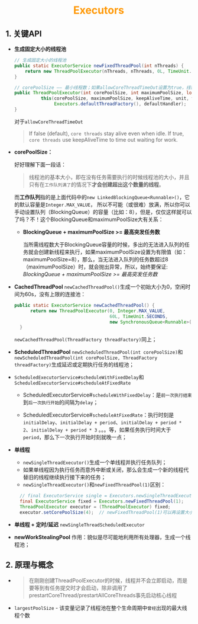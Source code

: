 # <div style="text-align:center;color:#FF9900">Executors</div>

## 1. 关键API

* **生成固定大小的线程池**
    ```Java
    // 生成固定大小的线程池
    public static ExecutorService newFixedThreadPool(int nThreads) {
        return new ThreadPoolExecutor(nThreads, nThreads, 0L, TimeUnit.MILLISECONDS, new LinkedBlockingQueue<Runnable>());
    }  
    
    // corePoolSize —— 最小线程数；如果allowCoreThreadTimeOut设置为true，线程池最后会减少到0；
    public ThreadPoolExecutor(int corePoolSize, int maximumPoolSize, long keepAliveTime, TimeUnit unit, BlockingQueue<Runnable> workQueue) {
              this(corePoolSize, maximumPoolSize, keepAliveTime, unit, workQueue,
                   Executors.defaultThreadFactory(), defaultHandler);
    }
    ```
    对于`allowCoreThreadTimeOut`
    > If false (default), `core threads` stay alive even when idle. 
    > If true, `core threads` use keepAliveTime to time out waiting for work.

* **corePoolSize：**

    好好理解下面一段话：

    > 线程池的基本大小，即在没有任务需要执行的时候线程池的大小，并且只有在`工作队列满了`的情况下**才会创建超出这个数量的线程**。

    而**工作队列**指的是上面代码中的`new LinkedBlockingQueue<Runnable>()`，它的默认容量是`Integer.MAX_VALUE`， 所以不可能（或很难）放满，所以你可以手动设置队列（BlockingQueue）的容量（比如：8），但是，仅仅这样就可以了吗？不！这个BlockingQueue和maximumPoolSize大有关系：

    * **BlockingQueue + maximumPoolSize >= 最高突发任务数**

      当所需线程数大于BlockingQueue容量的时候，多出的无法进入队列的任务就会创建新线程来执行，如果maximumPoolSize设置为有限值（如：maximumPoolSize=8），那么，当无法进入队列的任务数超过8（maximumPoolSize）时，就会抛出异常，所以，始终要保证: *BlockingQueue + maximumPoolSize >= 最高突发任务数*

* **CachedThreadPool** 
  `newCachedThreadPool()`生成一个初始大小为0，空闲时间为60s，没有上限的连接池：
  ```Java
  public static ExecutorService newCachedThreadPool() {
        return new ThreadPoolExecutor(0, Integer.MAX_VALUE,
                                      60L, TimeUnit.SECONDS,
                                      new SynchronousQueue<Runnable>());
    }
  ```
  `newCachedThreadPool(ThreadFactory threadFactory)`同上；


* **ScheduledThreadPool** 
  `newScheduledThreadPool(int corePoolSize)`和`newScheduledThreadPool(int corePoolSize, ThreadFactory threadFactory)`生成延迟或定期执行任务的线程池；

* `ScheduledExecutorService#scheduleWithFixedDelay`和`ScheduledExecutorService#scheduleAtFixedRate`


  * ScheduledExecutorService#`scheduleWithFixedDelay`：是`前一次执行结束`到`后一次执行开始`的间隔为`delay`；

  * ScheduledExecutorService#`scheduleAtFixedRate`：执行时刻是`initialDelay`、`initialDelay + period`、`initialDelay + period * 2`、`initialDelay + period * 3` 。。。等，如果任务执行时间大于`period`，那么下一次执行开始时刻就晚一点；

* **单线程**  
  - `newSingleThreadExecutor()`生成一个单线程并执行任务队列；
  - 如果单线程因为执行任务而意外中断或关闭，那么会生成一个新的线程代替旧的线程继续执行接下来的任务；
  - `newSingleThreadExecutor()`和`newFixedThreadPool(1)`区别：
  ```Java
    // final ExecutorService single = Executors.newSingleThreadExecutor();
    final ExecutorService fixed = Executors.newFixedThreadPool(1);
    ThreadPoolExecutor executor = (ThreadPoolExecutor) fixed;
    executor.setCorePoolSize(4);  // newFixedThreadPool(1)可以再设置大小
  ```

* **单线程 + 定时/延迟** 
  `newSingleThreadScheduledExecutor`

* **newWorkStealingPool** 
  作用：貌似是尽可能地利用所有处理器，生成一个线程池；

## 2. 原理与概念

* > 在刚刚创建ThreadPoolExecutor的时候，线程并不会立即启动，而是要等到有任务提交时才会启动，除非调用了prestartCoreThread/prestartAllCoreThreads事先启动核心线程

* `largestPoolSize` - 该变量记录了线程池在整个生命周期中`曾经`出现的最大线程个数